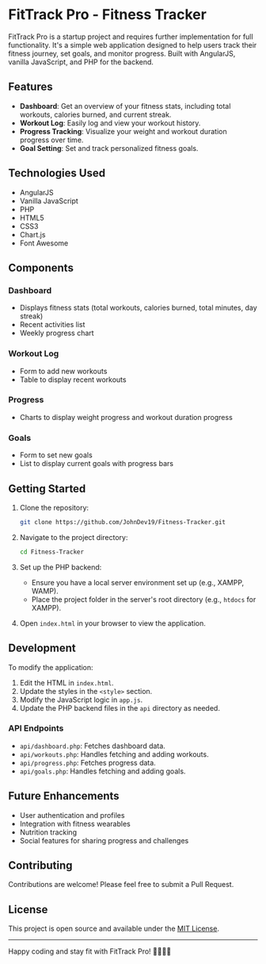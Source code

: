 # FitTrack Pro - Fitness Tracker

FitTrack Pro is a startup project and requires further implementation for full functionality. It's a simple web application designed to help users track their fitness journey, set goals, and monitor progress. Built with AngularJS, vanilla JavaScript, and PHP for the backend. 

## Features

- **Dashboard**: Get an overview of your fitness stats, including total workouts, calories burned, and current streak.
- **Workout Log**: Easily log and view your workout history.
- **Progress Tracking**: Visualize your weight and workout duration progress over time.
- **Goal Setting**: Set and track personalized fitness goals.

## Technologies Used

- AngularJS
- Vanilla JavaScript
- PHP
- HTML5
- CSS3
- Chart.js
- Font Awesome

## Components

### Dashboard

- Displays fitness stats (total workouts, calories burned, total minutes, day streak)
- Recent activities list
- Weekly progress chart

### Workout Log

- Form to add new workouts
- Table to display recent workouts

### Progress

- Charts to display weight progress and workout duration progress

### Goals

- Form to set new goals
- List to display current goals with progress bars

## Getting Started

1. Clone the repository:
   ```bash
   git clone https://github.com/JohnDev19/Fitness-Tracker.git
   ```

2. Navigate to the project directory:
   ```bash
   cd Fitness-Tracker
   ```

3. Set up the PHP backend:
   - Ensure you have a local server environment set up (e.g., XAMPP, WAMP).
   - Place the project folder in the server's root directory (e.g., `htdocs` for XAMPP).

4. Open `index.html` in your browser to view the application.

## Development

To modify the application:

1. Edit the HTML in `index.html`.
2. Update the styles in the `<style>` section.
3. Modify the JavaScript logic in `app.js`.
4. Update the PHP backend files in the `api` directory as needed.

### API Endpoints

- `api/dashboard.php`: Fetches dashboard data.
- `api/workouts.php`: Handles fetching and adding workouts.
- `api/progress.php`: Fetches progress data.
- `api/goals.php`: Handles fetching and adding goals.

## Future Enhancements

- User authentication and profiles
- Integration with fitness wearables
- Nutrition tracking
- Social features for sharing progress and challenges

## Contributing

Contributions are welcome! Please feel free to submit a Pull Request.

## License

This project is open source and available under the [MIT License](LICENSE).

---

Happy coding and stay fit with FitTrack Pro! 🏋️‍♂️🏃‍♀️
